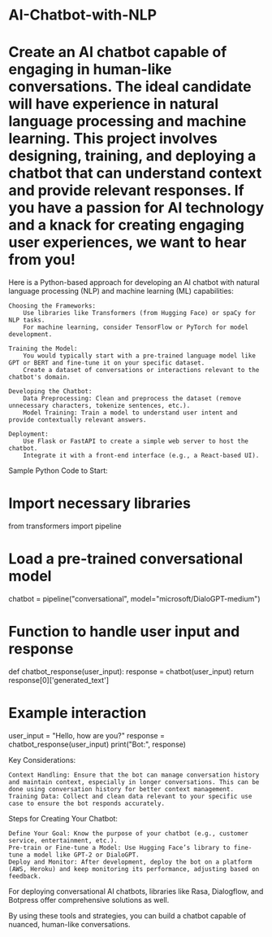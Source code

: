 # AI-Chatbot-with-NLP
Create an AI chatbot capable of engaging in human-like conversations. The ideal candidate will have experience in natural language processing and machine learning. This project involves designing, training, and deploying a chatbot that can understand context and provide relevant responses. If you have a passion for AI technology and a knack for creating engaging user experiences, we want to hear from you!
=======================
Here is a Python-based approach for developing an AI chatbot with natural language processing (NLP) and machine learning (ML) capabilities:

    Choosing the Frameworks:
        Use libraries like Transformers (from Hugging Face) or spaCy for NLP tasks.
        For machine learning, consider TensorFlow or PyTorch for model development.

    Training the Model:
        You would typically start with a pre-trained language model like GPT or BERT and fine-tune it on your specific dataset.
        Create a dataset of conversations or interactions relevant to the chatbot's domain.

    Developing the Chatbot:
        Data Preprocessing: Clean and preprocess the dataset (remove unnecessary characters, tokenize sentences, etc.).
        Model Training: Train a model to understand user intent and provide contextually relevant answers.

    Deployment:
        Use Flask or FastAPI to create a simple web server to host the chatbot.
        Integrate it with a front-end interface (e.g., a React-based UI).

Sample Python Code to Start:

# Import necessary libraries
from transformers import pipeline

# Load a pre-trained conversational model
chatbot = pipeline("conversational", model="microsoft/DialoGPT-medium")

# Function to handle user input and response
def chatbot_response(user_input):
    response = chatbot(user_input)
    return response[0]['generated_text']

# Example interaction
user_input = "Hello, how are you?"
response = chatbot_response(user_input)
print("Bot:", response)

Key Considerations:

    Context Handling: Ensure that the bot can manage conversation history and maintain context, especially in longer conversations. This can be done using conversation history for better context management.
    Training Data: Collect and clean data relevant to your specific use case to ensure the bot responds accurately.

Steps for Creating Your Chatbot:

    Define Your Goal: Know the purpose of your chatbot (e.g., customer service, entertainment, etc.).
    Pre-train or Fine-tune a Model: Use Hugging Face’s library to fine-tune a model like GPT-2 or DialoGPT.
    Deploy and Monitor: After development, deploy the bot on a platform (AWS, Heroku) and keep monitoring its performance, adjusting based on feedback.

For deploying conversational AI chatbots, libraries like Rasa, Dialogflow, and Botpress offer comprehensive solutions as well.

By using these tools and strategies, you can build a chatbot capable of nuanced, human-like conversations.

